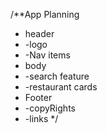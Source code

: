 /**App Planning
 * header
 *  -logo
 *  -Nav items
 * body
 *  -search feature
 *  -restaurant cards
 * Footer
 *  -copyRights
 *  -links
 */